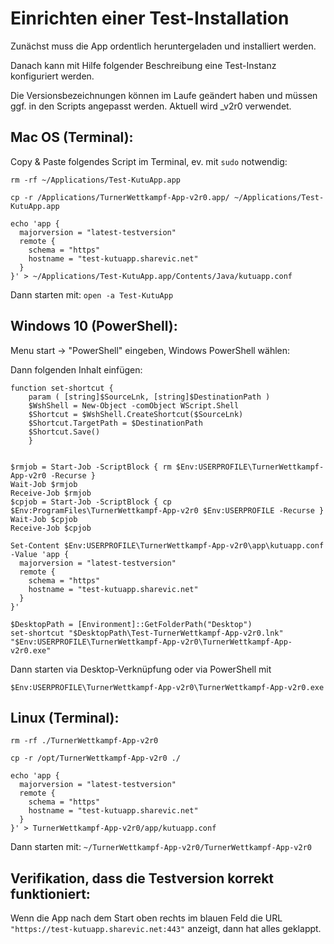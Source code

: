 Einrichten einer Test-Installation
==================================

Zunächst muss die App ordentlich heruntergeladen und installiert werden.

Danach kann mit Hilfe folgender Beschreibung eine Test-Instanz konfiguriert werden.

Die Versionsbezeichnungen können im Laufe geändert haben und müssen ggf. in den Scripts angepasst werden.
Aktuell wird _v2r0 verwendet.

Mac OS (Terminal):
------------------
Copy & Paste folgendes Script im Terminal, ev. mit `sudo` notwendig:
```
rm -rf ~/Applications/Test-KutuApp.app

cp -r /Applications/TurnerWettkampf-App-v2r0.app/ ~/Applications/Test-KutuApp.app

echo 'app {
  majorversion = "latest-testversion"
  remote {
    schema = "https"
    hostname = "test-kutuapp.sharevic.net"
  }
}' > ~/Applications/Test-KutuApp.app/Contents/Java/kutuapp.conf

```
Dann starten mit:
```open -a Test-KutuApp```

Windows 10 (PowerShell):
------------------------

Menu start -> "PowerShell" eingeben, Windows PowerShell wählen:

Dann folgenden Inhalt einfügen:

```
function set-shortcut {
    param ( [string]$SourceLnk, [string]$DestinationPath )
    $WshShell = New-Object -comObject WScript.Shell
    $Shortcut = $WshShell.CreateShortcut($SourceLnk)
    $Shortcut.TargetPath = $DestinationPath
    $Shortcut.Save()
    }


$rmjob = Start-Job -ScriptBlock { rm $Env:USERPROFILE\TurnerWettkampf-App-v2r0 -Recurse }
Wait-Job $rmjob
Receive-Job $rmjob
$cpjob = Start-Job -ScriptBlock { cp $Env:ProgramFiles\TurnerWettkampf-App-v2r0 $Env:USERPROFILE -Recurse }
Wait-Job $cpjob
Receive-Job $cpjob

Set-Content $Env:USERPROFILE\TurnerWettkampf-App-v2r0\app\kutuapp.conf -Value 'app {
  majorversion = "latest-testversion"
  remote {
    schema = "https"
    hostname = "test-kutuapp.sharevic.net"
  }
}'

$DesktopPath = [Environment]::GetFolderPath("Desktop")
set-shortcut "$DesktopPath\Test-TurnerWettkampf-App-v2r0.lnk" "$Env:USERPROFILE\TurnerWettkampf-App-v2r0\TurnerWettkampf-App-v2r0.exe"
```
Dann starten via Desktop-Verknüpfung oder via PowerShell mit
```
$Env:USERPROFILE\TurnerWettkampf-App-v2r0\TurnerWettkampf-App-v2r0.exe
```

Linux (Terminal):
-----------------

```
rm -rf ./TurnerWettkampf-App-v2r0

cp -r /opt/TurnerWettkampf-App-v2r0 ./

echo 'app {
  majorversion = "latest-testversion"
  remote {
    schema = "https"
    hostname = "test-kutuapp.sharevic.net"
  }
}' > TurnerWettkampf-App-v2r0/app/kutuapp.conf
```

Dann starten mit:
```~/TurnerWettkampf-App-v2r0/TurnerWettkampf-App-v2r0```


Verifikation, dass die Testversion korrekt funktioniert:
--------------------------------------------------------
Wenn die App nach dem Start oben rechts im blauen Feld die URL `"https://test-kutuapp.sharevic.net:443"` anzeigt, dann hat alles geklappt.
